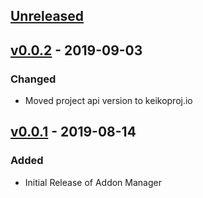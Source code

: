 <a name="unreleased"></a>
## [Unreleased]

<a name="v0.0.2"></a>
## [v0.0.2] - 2019-09-03
### Changed
- Moved project api version to keikoproj.io

<a name="v0.0.1"></a>
## [v0.0.1] - 2019-08-14
### Added
- Initial Release of Addon Manager

[Unreleased]: https://github.com/keikoproj/addon-manager/compare/v0.0.2...HEAD
[v0.0.2]: https://github.com/keikoproj/addon-manager/compare/v0.0.1...v0.0.2
[v0.0.1]: https://github.com/keikoproj/addon-manager/releases/tag/v0.0.1
